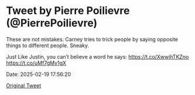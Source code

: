 # Tweet by Pierre Poilievre (@PierrePoilievre)

These are not mistakes. Carney tries to trick people by saying opposite things to different people. Sneaky.

Just Like Justin, you can’t believe a word he says: https://t.co/XwwihTKZno https://t.co/uMf7gMv1gX

Date: 2025-02-19 17:56:20

[Original Tweet](https://x.com/PierrePoilievre/status/1892272018571120721)

